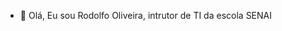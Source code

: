 - 👋 Olá, Eu sou Rodolfo Oliveira, intrutor de TI da escola SENAI


<!---
dorfusouza/dorfusouza is a ✨ special ✨ repository because its `README.md` (this file) appears on your GitHub profile.
You can click the Preview link to take a look at your changes.
--->
